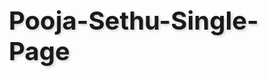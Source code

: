 # Pooja-Sethu-Single-Page


<!DOCTYPE html>
<html lang="te">
<head>
    <meta charset="UTF-8">
    <meta name="viewport" content="width=device-width, initial-scale=1.0">
    <title>శ్రీ బాలాత్రిపురసుందరి అవతారం - ప్రత్యేకత</title>
    <style>
        /* Reset and Base Styles */
        * {
            margin: 0;
            padding: 0;
            box-sizing: border-box;
        }
        
        body {
            font-family: 'Segoe UI', Tahoma, Geneva, Verdana, sans-serif;
            line-height: 1.6;
            color: #333;
            background: linear-gradient(135deg, #f9f0ff 0%, #e6f0ff 100%);
            min-height: 100vh;
            padding: 20px;
        }
        
        .container {
            max-width: 1200px;
            margin: 0 auto;
            background-color: rgba(255, 255, 255, 0.95);
            border-radius: 15px;
            box-shadow: 0 10px 30px rgba(0, 0, 0, 0.1);
            overflow: hidden;
            position: relative;
        }
        
        /* Header Styles */
        header {
            background: linear-gradient(135deg, #ff66b2 0%, #ff99cc 100%);
            color: white;
            text-align: center;
            padding: 30px 20px;
            position: relative;
            overflow: hidden;
        }
        
        .header-content {
            position: relative;
            z-index: 2;
        }
        
        h1 {
            font-size: 2.5rem;
            margin-bottom: 10px;
            text-shadow: 2px 2px 4px rgba(0, 0, 0, 0.2);
        }
        
        .subtitle {
            font-size: 1.2rem;
            opacity: 0.9;
        }
        
        .flower-decoration {
            position: absolute;
            top: 0;
            left: 0;
            width: 100%;
            height: 100%;
            opacity: 0.3;
            background-image: url('data:image/svg+xml;utf8,<svg xmlns="http://www.w3.org/2000/svg" viewBox="0 0 100 100"><path fill="white" d="M50,10 C60,10 70,15 75,25 C80,35 80,45 75,55 C70,65 60,70 50,70 C40,70 30,65 25,55 C20,45 20,35 25,25 C30,15 40,10 50,10 Z M50,30 C53,30 56,32 56,35 C56,38 53,40 50,40 C47,40 44,38 44,35 C44,32 47,30 50,30 Z"/></svg>');
            background-size: 80px;
            z-index: 1;
        }
        
        /* Content Sections */
        .content {
            padding: 30px;
        }
        
        section {
            margin-bottom: 40px;
            padding: 25px;
            border-radius: 10px;
            background: #fff;
            box-shadow: 0 5px 15px rgba(0, 0, 0, 0.05);
            transition: transform 0.3s ease;
        }
        
        section:hover {
            transform: translateY(-5px);
        }
        
        h2 {
            color: #ff66b2;
            margin-bottom: 15px;
            font-size: 1.8rem;
            border-bottom: 2px solid #ffccdd;
            padding-bottom: 8px;
        }
        
        h3 {
            color: #ff66b2;
            margin: 15px 0 10px;
            font-size: 1.4rem;
        }
        
        p {
            margin-bottom: 15px;
            font-size: 1.1rem;
            text-align: justify;
        }
        
        ul {
            margin-left: 20px;
            margin-bottom: 15px;
        }
        
        li {
            margin-bottom: 8px;
            font-size: 1.1rem;
        }
        
        .highlight {
            background-color: #fff0f5;
            padding: 15px;
            border-left: 4px solid #ff66b2;
            margin: 20px 0;
            font-style: italic;
        }
        
        .mantra-box {
            background: linear-gradient(135deg, #ffccdd 0%, #ff99cc 100%);
            padding: 20px;
            border-radius: 10px;
            text-align: center;
            margin: 20px 0;
            font-size: 1.3rem;
            font-weight: bold;
            color: #8b005d;
            box-shadow: 0 5px 15px rgba(255, 102, 178, 0.2);
        }
        
        /* Calendar Section */
        .calendar {
            display: grid;
            grid-template-columns: repeat(auto-fill, minmax(300px, 1fr));
            gap: 20px;
            margin-top: 20px;
        }
        
        .day-card {
            background: white;
            border-radius: 10px;
            padding: 20px;
            box-shadow: 0 5px 15px rgba(0, 0, 0, 0.05);
            transition: transform 0.3s ease;
            border-top: 4px solid #ff66b2;
        }
        
        .day-card:hover {
            transform: translateY(-5px);
        }
        
        .date {
            font-weight: bold;
            color: #ff66b2;
            margin-bottom: 10px;
            font-size: 1.1rem;
        }
        
        .avatar-name {
            font-weight: bold;
            margin-bottom: 10px;
            color: #333;
        }
        
        .avatar-details {
            margin-top: 10px;
        }
        
        .detail-item {
            margin-bottom: 5px;
            display: flex;
        }
        
        .detail-label {
            font-weight: bold;
            min-width: 120px;
            color: #666;
        }
        
        /* Footer */
        footer {
            text-align: center;
            padding: 20px;
            background: linear-gradient(135deg, #ff66b2 0%, #ff99cc 100%);
            color: white;
            margin-top: 30px;
        }
        
        /* Animation for spiritual effect */
        @keyframes float {
            0% { transform: translateY(0px); }
            50% { transform: translateY(-10px); }
            100% { transform: translateY(0px); }
        }
        
        .floating {
            animation: float 5s ease-in-out infinite;
        }
        
        /* Responsive Design */
        @media (max-width: 768px) {
            h1 {
                font-size: 2rem;
            }
            
            .calendar {
                grid-template-columns: 1fr;
            }
            
            section {
                padding: 15px;
            }
        }
    </style>
</head>
<body>
    <div class="container">
        <header>
            <div class="flower-decoration"></div>
            <div class="header-content">
                <h1 class="floating">🌸 శ్రీ బాలాత్రిపురసుందరి అవతారం – ప్రత్యేకత 🌸</h1>
                <p class="subtitle">శ్రీ బాలాత్రిపురసుందరి దేవి, త్రిపురసుందరి అమ్మవారి బాలరూపం</p>
            </div>
        </header>
        
        <div class="content">
            <section id="introduction">
                <h2>శ్రీ బాలాత్రిపురసుందరి అవతారం (శక్తి అవతారం)</h2>
                <h3>పరిచయం</h3>
                <p>శ్రీ బాలాత్రిపురసుందరి దేవి, త్రిపురసుందరి అమ్మవారి బాలరూపం. ఈ అవతారం ద్వారా అమ్మవారు సౌందర్యం, జ్ఞానం, బలం, కరుణ లను ప్రసాదిస్తారు. ఇది దేవి శక్తి యొక్క చిన్న వయస్సులోనూ అపారమైన శక్తి, దివ్య జ్ఞానం, సౌందర్యం ఎలా ఉంటుందో తెలిపే అవతారం.</p>
            </section>
            
            <section id="speciality">
                <h2>అవతార విశేషం</h2>
                <ul>
                    <li>బాల రూపంలో ఉన్నా అపారమైన శక్తిని కలిగిన తల్లి.</li>
                    <li>అజ్ఞానం, దుర్గుణాలను తొలగించి భక్తులకు శాంతి, ఐశ్వర్యం, విద్య, జ్ఞానం ఇస్తుంది.</li>
                    <li>విద్యార్థులు, చిన్నపిల్లలు ఎక్కువగా ఈ అమ్మవారిని పూజిస్తారు.</li>
                    <li>శారీరక, మానసిక శక్తిని పెంచే అవతారం.</li>
                </ul>
            </section>
            
            <section id="importance">
                <h2>ప్రాముఖ్యత</h2>
                <ul>
                    <li>ఈ అవతారం సత్ప్రవర్తన, నిర్దోషత, పావిత్ర్యం కు ప్రతీక.</li>
                    <li>అమ్మవారిని స్మరించినవారికి విద్యాభివృద్ధి, మానసిక ప్రశాంతత కలుగుతుంది.</li>
                    <li>పిల్లల రక్షణకు, వారి ఆరోగ్యం, విద్యలో విజయానికి ప్రత్యేకంగా ప్రార్థిస్తారు.</li>
                </ul>
            </section>
            
            <section id="benefits">
                <h2>పూజా ఫలితాలు</h2>
                <ul>
                    <li>విద్యలో అగ్రగాములు కావడానికి దీవెనలు లభిస్తాయి.</li>
                    <li>భక్తుల గృహంలో సౌఖ్యం, శాంతి, ఐశ్వర్యం పెరుగుతాయి.</li>
                    <li>చిన్నపిల్లలకు రోగాలు దూరమవుతాయి, ఆరోగ్యం కాపాడబడుతుంది.</li>
                    <li>మానసికంగా బలంగా ఉండే శక్తిని ప్రసాదిస్తుంది.</li>
                </ul>
            </section>
            
            <section id="mantra">
                <h2>మంత్రం</h2>
                <div class="mantra-box">
                    "ఓం ఐం హ్రీం శ్రీం బాలాత్రిపురసుందర్యై నమః"
                </div>
                <p>ఈ మంత్రాన్ని భక్తితో జపిస్తే అమ్మవారి అనుగ్రహం లభిస్తుంది.</p>
            </section>
            
            <section id="conclusion">
                <h2>ముగింపు</h2>
                <p>శ్రీ బాలాత్రిపురసుందరి అవతారం చిన్న వయస్సులో ఉన్నా అపార శక్తి, జ్ఞానం, కరుణకు ప్రతీక. పిల్లల విద్య, ఆరోగ్యం, భక్తుల ఐశ్వర్యం కోసం ఈ అమ్మవారిని పూజించడం ద్వారా అనేక అనుగ్రహాలు లభిస్తాయి.</p>
            </section>
            
            <section id="dashara-avatars">
                <h2>✨ దసరా నవరాత్రి అవతారములు – సంక్షిప్త పరిచయం ✨</h2>
                <ol>
                    <li><strong>బాలాత్రిపురసుందరి దేవి</strong> – చిన్న వయస్సులోనూ అపార శక్తిని కలిగిన అమ్మవారు. విద్యార్థులకు జ్ఞానం, పిల్లలకు ఆరోగ్యం, భక్తులకు శాంతి, ఐశ్వర్యం ప్రసాదిస్తుంది.</li>
                    <li><strong>గాయత్రి దేవి</strong> – పంచముఖి రూపిణి, వేదమాత. జ్ఞానం, భక్తి, బుద్ధిని ప్రసాదిస్తుంది.</li>
                    <li><strong>అన్నపూర్ణ దేవి</strong> – అన్నదాత, అక్షయ పాతర కలిగిన అమ్మవారు. భక్తులకు అన్నపూర్ణత, ఐశ్వర్యం, సంతృప్తి ప్రసాదిస్తుంది.</li>
                    <li><strong>త్రిపురమహిషి దేవి</strong> – త్రిపురాల పాలకురాలు, శక్తి స్వరూపిణి. దుష్టశక్తులను నాశనం చేసి భక్తులను రక్షిస్తుంది.</li>
                    <li><strong>మహేశ్వరి దేవి</strong> – శివుని శక్తి, యుద్ధ శక్తికి ప్రతీక. రక్షణ, ధైర్యం, శౌర్యాన్ని ప్రసాదిస్తుంది.</li>
                    <li><strong>లలితా కాశ్మీరు సందరేశి దేవి</strong> – లలిత త్రిపురసుందరి యొక్క ఒక ప్రత్యేక అవతారం. సౌందర్యం, కరుణ, ఐశ్వర్యం ప్రసాదిస్తుంది.</li>
                    <li><strong>మహాలక్ష్మి దేవి</strong> – ఐశ్వర్యం, సంపద, సౌఖ్యం ఇచ్చే శక్తి. భక్తుల గృహాలలో శ్రేయస్సు కలుగజేస్తుంది.</li>
                    <li><strong>దుర్గా దేవి</strong> – అశుభాన్ని తొలగించే అమ్మవారు. దుష్ట శక్తులపై విజయం సాధించడానికి ఆశ్రయించే దేవి.</li>
                    <li><strong>మహానిశి దేవి</strong> – అంధకారాన్ని తొలగించి, జ్ఞానప్రకాశాన్ని ఇచ్చే అవతారం. భక్తుల మానసిక బలం పెంచుతుంది.</li>
                    <li><strong>రాజరాజేశ్వరి దేవి</strong> – నవరాత్రుల ముగింపులో దర్శనమిచ్చే తల్లి. శక్తులన్నింటి ఆది రూపం. భక్తులకు శ్రేయస్సు, సంపూర్ణత ప్రసాదిస్తుంది.</li>
                </ol>
            </section>
            
            <section id="calendar">
                <h2>📅 దసరా నవరాత్రి అమ్మవారి అవతారములు – 2025 వివరాలు</h2>
                <div class="calendar">
                    <!-- Calendar items will be inserted by JavaScript -->
                </div>
                <p class="highlight">🌺 ఇలా ప్రతి రోజూ అమ్మవారు ఒక ప్రత్యేక అవతారంలో దర్శనమిస్తారు. శ్రీ బాలాత్రిపురసుందరి అవతారం</p>
            </section>
        </div>
        
        <footer>
            <p>శ్రీ బాలాత్రిపురసుందరి దేవి భక్తులందరికీ ఆశీర్వాదాలు ప్రసాదించాలి</p>
        </footer>
    </div>

    <script>
        // Calendar data
        const calendarData = [
            {
                date: "22-09-2025 | సోమవారం | ఆర్ధ్ర నక్షత్రం",
                avatar: "శ్రీ బాలాత్రిపురసుందరి దేవి",
                decoration: "గులాబీ పూవుల కిరీటం",
                color: "గులాబీ రంగు",
                offering: "పరవన్నం / డ్రై ఫ్రూట్స్"
            },
            {
                date: "23-09-2025 | మంగళవారం | పునర్వసు నక్షత్రం",
                avatar: "శ్రీ గాయత్రి దేవి",
                decoration: "అల్లం పూవుల కిరీటం",
                color: "పచ్చ రంగు",
                offering: "మినప గారెలు / లడ్డూలు"
            },
            {
                date: "24-09-2025 | బుధవారం | పుష్యమి నక్షత్రం",
                avatar: "శ్రీ అన్నపూర్ణ దేవి",
                decoration: "జాజిపూవుల కిరీటం",
                color: "ఎరుపు రంగు",
                offering: "పూర్ణాలు, రవ్వ లడ్డూలు"
            },
            {
                date: "25-09-2025 | గురువారం | ఆశ్లేష నక్షత్రం",
                avatar: "శ్రీ త్రిపురమహిషి దేవి",
                decoration: "కంకర పూవుల కిరీటం",
                color: "పసుపు రంగు",
                offering: "పూర్ణాలు, రవ్వ కాజాలు"
            },
            {
                date: "26-09-2025 | శుక్రవారం | మఘ నక్షత్రం",
                avatar: "శ్రీ మహేశ్వరి దేవి",
                decoration: "నందివర్ధన పూవుల కిరీటం",
                color: "నీలం రంగు",
                offering: "పూర్ణాలు, శెనగ పప్పు పాయసం"
            },
            {
                date: "27-09-2025 | శనివారం | పూర్వ ఫల్గుణి నక్షత్రం",
                avatar: "శ్రీ లలిత కాశ్మీరు సందరేశి దేవి",
                decoration: "బంగారు పూవుల కిరీటం",
                color: "తెలుపు రంగు",
                offering: "సీమయ్య పాయసం"
            },
            {
                date: "28-09-2025 | ఆదివారం | ఉత్తర ఫల్గుణి నక్షత్రం",
                avatar: "శ్రీ మహాలక్ష్మి దేవి",
                decoration: "రెడ్ రోజ్ పూవుల కిరీటం",
                color: "ఎరుపు రంగు",
                offering: "ముద్దపప్పు, జిలేబీలు"
            },
            {
                date: "29-09-2025 | సోమవారம் | హస్త నక్షత్రం",
                avatar: "శ్రీ దుర్గా దేవి",
                decoration: "నీలా పూవుల కిరీటం",
                color: "ఎరుపు రంగు",
                offering: "కచోరి / సమోసా"
            },
            {
                date: "30-09-2025 | మంగళవారం | చిత్త నక్షత్రం",
                avatar: "శ్రీ మహానిశి దేవి",
                decoration: "రేగుపూవుల కిరీటం",
                color: "నలుపు రంగు",
                offering: "రైస్, శెనగ కూర"
            },
            {
                date: "01-10-2025 | బుధవారం | స్వాతి నక్షత్రం",
                avatar: "శ్రీ రాజరాజేశ్వరి దేవి",
                decoration: "చెండ పూవుల కిరీటం",
                color: "పసుపు రంగు",
                offering: "పులిహోర, ముద్దపప్పు"
            }
        ];

        // Function to create calendar cards
        function createCalendar() {
            const calendarContainer = document.querySelector('.calendar');
            
            calendarData.forEach(day => {
                const dayCard = document.createElement('div');
                dayCard.className = 'day-card';
                
                dayCard.innerHTML = `
                    <div class="date">${day.date}</div>
                    <div class="avatar-name">${day.avatar}</div>
                    <div class="avatar-details">
                        <div class="detail-item">
                            <span class="detail-label">అలంకారం:</span> ${day.decoration}
                        </div>
                        <div class="detail-item">
                            <span class="detail-label">చీర వర్ణం:</span> ${day.color}
                        </div>
                        <div class="detail-item">
                            <span class="detail-label">నైవేద్యం:</span> ${day.offering}
                        </div>
                    </div>
                `;
                
                calendarContainer.appendChild(dayCard);
            });
        }

        // Function to add floating effect to sections on scroll
        function addScrollEffects() {
            const sections = document.querySelectorAll('section');
            
            const observer = new IntersectionObserver((entries) => {
                entries.forEach(entry => {
                    if (entry.isIntersecting) {
                        entry.target.style.opacity = '1';
                        entry.target.style.transform = 'translateY(0)';
                    }
                });
            }, { threshold: 0.1 });
            
            sections.forEach(section => {
                section.style.opacity = '0';
                section.style.transform = 'translateY(20px)';
                section.style.transition = 'opacity 0.5s ease, transform 0.5s ease';
                observer.observe(section);
            });
        }

        // Initialize when page loads
        document.addEventListener('DOMContentLoaded', function() {
            createCalendar();
            addScrollEffects();
            
            // Add click effect to mantra box
            const mantraBox = document.querySelector('.mantra-box');
            mantraBox.addEventListener('click', function() {
                this.style.transform = 'scale(1.05)';
                setTimeout(() => {
                    this.style.transform = 'scale(1)';
                }, 300);
            });
        });
    </script>
</body>
</html>
